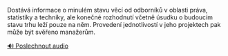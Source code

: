 
Dostává informace o minulém stavu věcí od odborníků v oblasti práva, statistiky a techniky, ale konečné rozhodnutí včetně úsudku o budoucím stavu trhu leží pouze na něm. Provedení jednotlivostí v jeho projektech pak může být svěřeno manažerům.

[🔊 Poslechnout audio](/data/7-paragraphs/audio/chapter_60/para_008-Dostv-informace-o-minulm-stavu-vc-od-odbornk.mp3)
